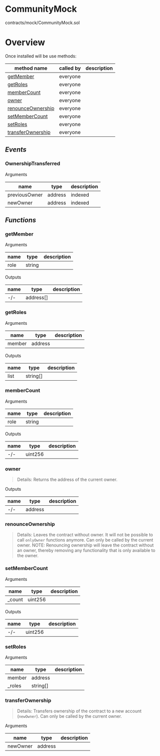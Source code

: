 # CommunityMock

contracts/mock/CommunityMock.sol

# Overview

Once installed will be use methods:

| **method name** | **called by** | **description** |
|-|-|-|
|<a href="#getmember">getMember</a>|everyone||
|<a href="#getroles">getRoles</a>|everyone||
|<a href="#membercount">memberCount</a>|everyone||
|<a href="#owner">owner</a>|everyone||
|<a href="#renounceownership">renounceOwnership</a>|everyone||
|<a href="#setmembercount">setMemberCount</a>|everyone||
|<a href="#setroles">setRoles</a>|everyone||
|<a href="#transferownership">transferOwnership</a>|everyone||
## *Events*
### OwnershipTransferred

Arguments

| **name** | **type** | **description** |
|-|-|-|
| previousOwner | address | indexed |
| newOwner | address | indexed |



## *Functions*
### getMember

Arguments

| **name** | **type** | **description** |
|-|-|-|
| role | string |  |

Outputs

| **name** | **type** | **description** |
|-|-|-|
| -/- | address[] |  |



### getRoles

Arguments

| **name** | **type** | **description** |
|-|-|-|
| member | address |  |

Outputs

| **name** | **type** | **description** |
|-|-|-|
| list | string[] |  |



### memberCount

Arguments

| **name** | **type** | **description** |
|-|-|-|
| role | string |  |

Outputs

| **name** | **type** | **description** |
|-|-|-|
| -/- | uint256 |  |



### owner

> Details: Returns the address of the current owner.

Outputs

| **name** | **type** | **description** |
|-|-|-|
| -/- | address |  |



### renounceOwnership

> Details: Leaves the contract without owner. It will not be possible to call `onlyOwner` functions anymore. Can only be called by the current owner. NOTE: Renouncing ownership will leave the contract without an owner, thereby removing any functionality that is only available to the owner.



### setMemberCount

Arguments

| **name** | **type** | **description** |
|-|-|-|
| _count | uint256 |  |

Outputs

| **name** | **type** | **description** |
|-|-|-|
| -/- | uint256 |  |



### setRoles

Arguments

| **name** | **type** | **description** |
|-|-|-|
| member | address |  |
| _roles | string[] |  |



### transferOwnership

> Details: Transfers ownership of the contract to a new account (`newOwner`). Can only be called by the current owner.

Arguments

| **name** | **type** | **description** |
|-|-|-|
| newOwner | address |  |



